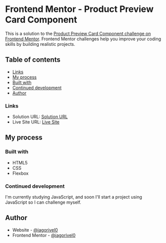 # Frontend Mentor - Product Preview Card Component

This is a solution to the [Product Preview Card Component challenge on Frontend Mentor](https://www.frontendmentor.io/challenges/product-preview-card-component-GO7UmttRfa). Frontend Mentor challenges help you improve your coding skills by building realistic projects.

## Table of contents

- [Links](#links)
- [My process](#my-process)
- [Built with](#built-with)
- [Continued development](#continued-development)
- [Author](#author)

### Links

- Solution URL: [Solution URL](https://www.frontendmentor.io/solutions/product-preview-card-component-G8qbZ_zXxG)
- Live Site URL: [Live Site](https://iagorivel0.github.io/product-preview-card-component/)

## My process

### Built with

- HTML5
- CSS
- Flexbox

### Continued development

I'm currently studying JavaScript, and soon I'll start a project using JavaScript so I can challenge myself.

## Author

- Website - [@iagorivel0](https://iagorivel0.github.io/product-preview-card-component/)
- Frontend Mentor - [@iagorivel0](https://www.frontendmentor.io/profile/iagorivel0)
